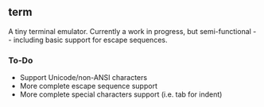 ## term

A tiny terminal emulator.  Currently a work in progress, but semi-functional -- including basic support for escape sequences.

### To-Do
- Support Unicode/non-ANSI characters
- More complete escape sequence support
- More complete special characters support (i.e. tab for indent)
